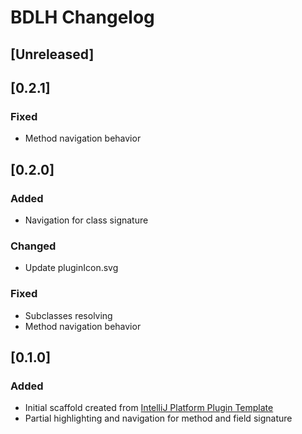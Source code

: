 <!-- Keep a Changelog guide -> https://keepachangelog.com -->

# BDLH Changelog

## [Unreleased]

## [0.2.1]
### Fixed
- Method navigation behavior

## [0.2.0]
### Added
- Navigation for class signature

### Changed
- Update pluginIcon.svg

### Fixed
- Subclasses resolving
- Method navigation behavior

## [0.1.0]
### Added
- Initial scaffold created from [IntelliJ Platform Plugin Template](https://github.com/JetBrains/intellij-platform-plugin-template)
- Partial highlighting and navigation for method and field signature